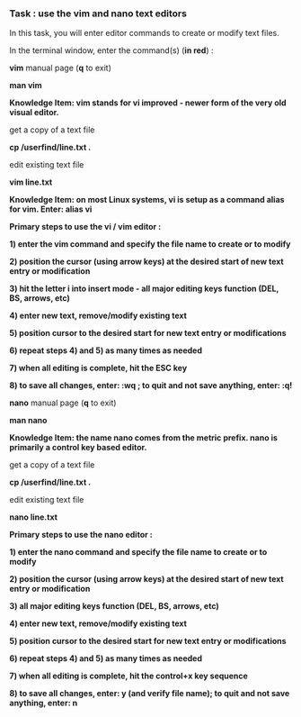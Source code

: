 ### Task : use the **vim** and **nano** text editors
In this task, you will enter editor commands to create or modify text files.

In the terminal window, enter the command(s) (**in red**) :

**vim** manual page (**q** to exit)

**man vim**

**Knowledge Item: vim stands for vi improved - newer form of the very old visual editor.**

get a copy of a text file

**cp /userfind/line.txt .**

edit existing text file

**vim line.txt**

**Knowledge Item: on most Linux systems, vi is setup as a command alias for vim. Enter: alias vi**

**Primary steps to use the vi / vim editor :**

**1) enter the vim command and specify the file name to create or to modify**

**2) position the cursor (using arrow keys) at the desired start of new text entry or modification**

**3) hit the letter i into insert mode - all major editing keys function (DEL, BS, arrows, etc)**

**4) enter new text, remove/modify existing text**

**5) position cursor to the desired start for new text entry or modifications**

**6) repeat steps 4) and 5) as many times as needed**

**7) when all editing is complete, hit the ESC key**

**8) to save all changes, enter: :wq ; to quit and not save anything, enter: :q!**




**nano** manual page (**q** to exit)

**man nano**

**Knowledge Item: the name nano comes from the metric prefix. nano is primarily a control key based editor.**

get a copy of a text file

**cp /userfind/line.txt .**

edit existing text file

**nano line.txt**

**Primary steps to use the nano editor :**

**1) enter the nano command and specify the file name to create or to modify**

**2) position the cursor (using arrow keys) at the desired start of new text entry or modification**

**3) all major editing keys function (DEL, BS, arrows, etc)**

**4) enter new text, remove/modify existing text**

**5) position cursor to the desired start for new text entry or modifications**

**6) repeat steps 4) and 5) as many times as needed**

**7) when all editing is complete, hit the control+x key sequence**

**8) to save all changes, enter: y (and verify file name); to quit and not save anything, enter: n**